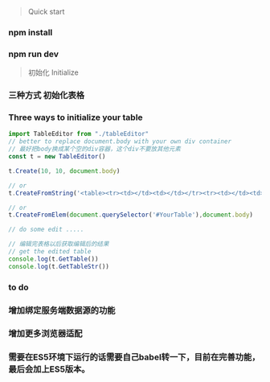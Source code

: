 > Quick start  

### npm install  

### npm run dev  


> 初始化 Initialize  
### 三种方式 初始化表格
### Three ways to initialize your table
```javascript
import TableEditor from "./tableEditor"
// better to replace document.body with your own div container
// 最好把body换成某个空的div容器，这个div不要放其他元素
const t = new TableEditor()

t.Create(10, 10, document.body)

// or
t.CreateFromString('<table><tr><td></td><td></td></tr><tr><td></td><td></td></tr></table>',document.body)

// or
t.CreateFromElem(document.querySelector('#YourTable'),document.body)

// do some edit .....

// 编辑完表格以后获取编辑后的结果
// get the edited table
console.log(t.GetTable())
console.log(t.GetTableStr())
```

### to do
### 增加绑定服务端数据源的功能  
### 增加更多浏览器适配  
### 需要在ES5环境下运行的话需要自己babel转一下，目前在完善功能，最后会加上ES5版本。  
